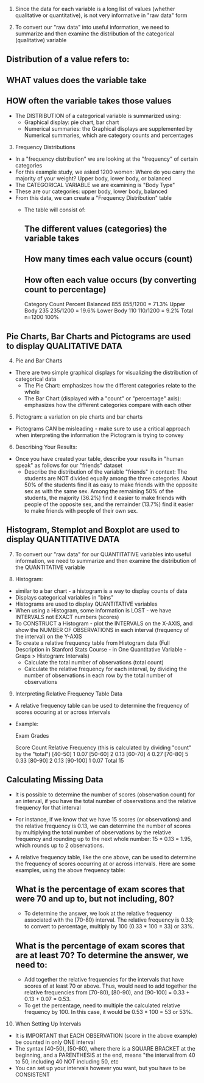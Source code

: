 <!-- Examining Distributions - Exploratory Data Analysis (EDA) --> 

1. Since the data for each variable is a long list of values (whether qualitative or quantitative), is not very informative in "raw data" form 

2. To convert our "raw data" into useful information, we need to summarize and then examine the distribution of the categorical (qualitative) variable
  ## Distribution of a value refers to:
   ## WHAT values does the variable take 
   ## HOW often the variable takes those values 
  - The DISTRIBUTION of a categorical variable is summarized using:
    - Graphical display: pie chart, bar chart
    - Numerical summaries: the Graphical displays are supplemented by Numerical summaries, which are category counts and percentages 
    
3. Frequency Distributions 
  - In a "frequency distribution" we are looking at the "frequency" of certain categories 
  - For this example study, we asked 1200 women: Where do you carry the majority of your weight? Upper body, lower body, or balanced
  - The CATEGORICAL VARIABLE we are examining is "Body Type" 
  - These are our categories: upper body, lower body, balanced
  - From this data, we can create a "Frequency Distribution" table 
    - The table will consist of: 
      ## The different values (categories) the variable takes 
      ## How many times each value occurs (count)
      ## How often each value occurs (by converting count to percentage)
      
        Category	       Count	      Percent
        Balanced	        855	          855/1200 = 71.3%
        Upper Body	        235	          235/1200 = 19.6%
        Lower Body	        110	          110/1200 = 9.2%
        Total	           n=1200	       100%
        
## Pie Charts, Bar Charts and Pictograms are used to display QUALITATIVE DATA ##        

4. Pie and Bar Charts 
  - There are two simple graphical displays for visualizing the distribution of categorical data 
    - The Pie Chart: emphasizes how the different categories relate to the whole
    - The Bar Chart (displayed with a "count" or "percentage" axis): emphasizes how the different categories compare with each other 
    
5. Pictogram: a variation on pie charts and bar charts 
  - Pictograms CAN be misleading - make sure to use a critical approach when interpreting the information the Pictogram is trying to convey 
  
6. Describing Your Results: 
  - Once you have created your table, describe your results in "human speak" as follows for our "friends" dataset 
    - Describe the distribution of the variable "friends" in context:
      The students are NOT divided equally among the three categories. About 50% of the students find it as easy to make friends with the opposite sex as with the same sex. Among the remaining 50% of the students, the majority (36.2%) find it easier to make friends with people of the opposite sex, and the remainder (13.7%) find it easier to make friends with people of their own sex.
      
## Histogram, Stemplot and Boxplot are used to display QUANTITATIVE DATA ## 

7. To convert our "raw data" for our QUANTITATIVE variables into useful information, we need to summarize and then examine the distribution of the QUANTITATIVE variable 

8. Histogram: 
  - similar to a bar chart - a histogram is a way to display counts of data
  - Displays categorical variables in "bins" 
  - Histograms are used to display QUANTITATIVE variables 
  - When using a Histogram, some information is LOST - we have INTERVALS not EXACT numbers (scores)
  - To CONSTRUCT a Histogram - plot the INTERVALS on the X-AXIS, and show the NUMBER OF OBSERVATIONS in each interval (frequency of the interval) on the Y-AXIS
  - To create a relative frequency table from Histogram data (Full Description in Stanford Stats Course - in One Quantitative Variable - Graps > Histogram: Intervals)
    - Calculate the total number of observations (total count) 
    - Calculate the relative frequency for each interval, by dividing the number of observations in each row by the total number of observations
  
9. Interpreting Relative Frequency Table Data
  - A relative frequency table can be used to determine the frequency of scores occuring at or across intervals
  - Example: 
  
      Exam Grades
      
       Score	     Count      Relative Frequency (this is calculated by dividing "count" by the "total")
      [40-50]	       1             0.07
      [50-60]	       2             0.13
      [60-70]	       4             0.27
      [70-80]	       5             0.33
      [80-90]	       2             0.13
      [90-100]	       1             0.07
       Total           15
  
 ## Calculating Missing Data ##  
  - It is possible to determine the number of scores (observation count) for an interval, if you have the total number of observations and the relative frequency for that interval 
  - For instance, if we know that we have 15 scores (or observations) and the relative frequency is 0.13, we can determine the number of scores by multiplying the total number of observations by the relative frequency and rounding up to the next whole number: 15 * 0.13 = 1.95, which rounds up to 2 observations.
  
- A relative frequency table, like the one above, can be used to determine the frequency of scores occurring at or across intervals. Here are some examples, using the above frequency table:

  ## What is the percentage of exam scores that were 70 and up to, but not including, 80?
    - To determine the answer, we look at the relative frequency associated with the [70-80) interval. The relative frequency is 0.33; to convert to percentage, multiply by 100 (0.33 * 100 = 33) or 33%.

  ## What is the percentage of exam scores that are at least 70? To determine the answer, we need to:
    - Add together the relative frequencies for the intervals that have scores of at least 70 or above. Thus, would need to add together the relative frequencies from [70-80), [80-90), and [90-100] = 0.33 + 0.13 + 0.07 = 0.53.
    - To get the percentage, need to multiple the calculated relative frequency by 100. In this case, it would be 0.53 * 100 = 53 or 53%.
    
10. When Setting Up Intervals
  - It is IMPORTANT that EACH OBSERVATION (score in the above example) be counted in only ONE interval
  - The syntax [40-50), [50-60), where there is a SQUARE BRACKET at the beginning, and a PARENTHESIS at the end, means "the interval from 40 to 50, including 40 NOT including 50, etc
  - You can set up your intervals however you want, but you have to be CONSISTENT 




















  
  
  
  
  
  
  
  
  